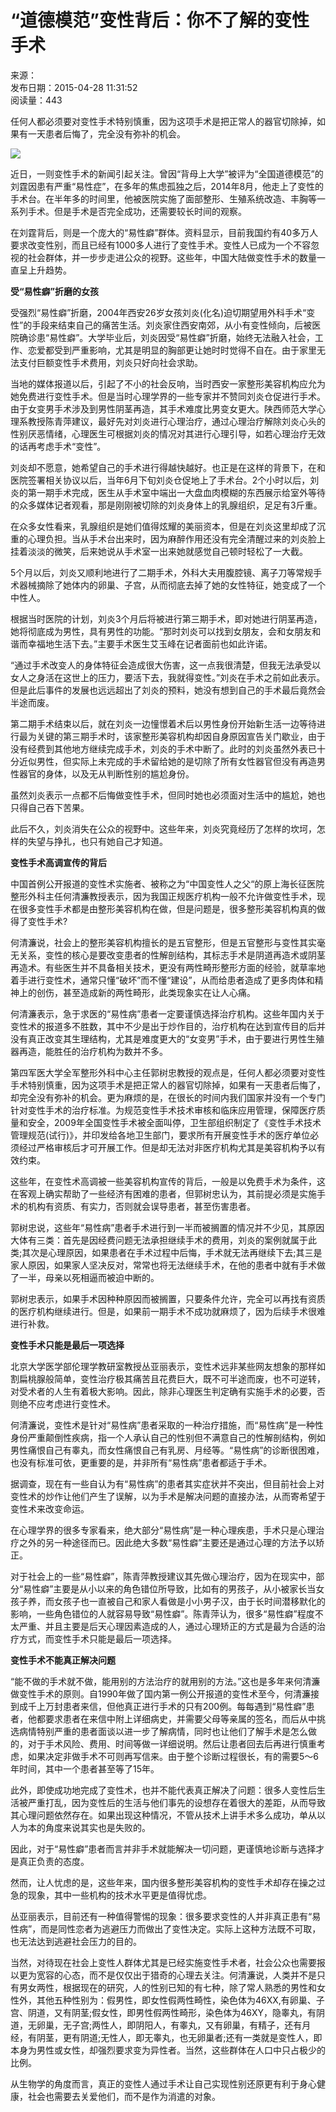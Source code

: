 # “道德模范”变性背后：你不了解的变性手术

来源：  
发布日期：2015-04-28 11:31:52  
阅读量：443

任何人都必须要对变性手术特别慎重，因为这项手术是把正常人的器官切除掉，如果有一天患者后悔了，完全没有弥补的机会。

![](/uploads/allimg/150428/20-15042Q1304S52.jpg)

近日，一则变性手术的新闻引起关注。曾因“背母上大学”被评为“全国道德模范”的刘霆因患有严重“易性症”，在多年的焦虑孤独之后，2014年8月，他走上了变性的手术台。在半年多的时间里，他被医院实施了面部整形、生殖系统改造、丰胸等一系列手术。但是手术是否完全成功，还需要较长时间的观察。

在刘霆背后，则是一个庞大的“易性癖”群体。资料显示，目前我国约有40多万人要求改变性别，而且已经有1000多人进行了变性手术。变性人已成为一个不容忽视的社会群体，并一步步走进公众的视野。这些年，中国大陆做变性手术的数量一直呈上升趋势。

**受“易性癖”折磨的女孩**

受强烈“易性癖”折磨，2004年西安26岁女孩刘炎(化名)迫切期望用外科手术“变性”的手段来结束自己的痛苦生活。刘炎家住西安南郊，从小有变性倾向，后被医院确诊患“易性癖”。大学毕业后，刘炎因受“易性癖”折磨，始终无法融入社会，工作、恋爱都受到严重影响，尤其是明显的胸部更让她时时觉得不自在。由于家里无法支付巨额变性手术费用，刘炎只好向社会求助。

当地的媒体报道以后，引起了不小的社会反响，当时西安一家整形美容机构应允为她免费进行变性手术。但是当时心理学界的一些专家并不赞同刘炎仓促进行手术。由于女变男手术涉及到男性阴茎再造，其手术难度比男变女更大。陕西师范大学心理系教授陈青萍建议，最好先对刘炎进行心理治疗，通过心理治疗解除刘炎心头的性别厌恶情绪，心理医生可根据刘炎的情况对其进行心理引导，如若心理治疗无效的话再考虑手术“变性”。

刘炎却不愿意，她希望自己的手术进行得越快越好。也正是在这样的背景下，在和医院签署相关协议以后，当年6月下旬刘炎仓促地上了手术台。2个小时以后，刘炎的第一期手术完成，医生从手术室中端出一大盘血肉模糊的东西展示给室外等待的众多媒体记者观看，那是刚刚被切除的刘炎身体上的乳腺组织，足足有3斤重。

在众多女性看来，乳腺组织是她们值得炫耀的美丽资本，但是在刘炎这里却成了沉重的心理负担。当从手术台出来时，因为麻醉作用还没有完全清醒过来的刘炎脸上挂着淡淡的微笑，后来她说从手术室一出来她就感觉自己顿时轻松了一大截。

5个月以后，刘炎又顺利地进行了二期手术，外科大夫用腹腔镜、离子刀等常规手术器械摘除了她体内的卵巢、子宫，从而彻底去掉了她的女性特征，她变成了一个中性人。

根据当时医院的计划，刘炎3个月后将被进行第三期手术，即对她进行阴茎再造，她将彻底成为男性，具有男性的功能。“那时刘炎可以找到女朋友，会和女朋友和谐而幸福地生活下去。”主要手术医生艾玉峰在记者面前也如此许诺。

“通过手术改变人的身体特征会造成很大伤害，这一点我很清楚，但我无法承受以女人之身活在这世上的压力，要活下去，我就得变性。”刘炎在手术之前如此表示。但是此后事件的发展也远远超出了刘炎的预料，她没有想到自己的手术最后竟然会半途而废。

第二期手术结束以后，就在刘炎一边憧憬着术后以男性身份开始新生活一边等待进行最为关键的第三期手术时，该家整形美容机构却因自身原因宣告关门歇业，由于没有经费到其他地方继续完成手术，刘炎的手术中断了。此时的刘炎虽然外表已十分近似男性，但实际上未完成的手术留给她的是切除了所有女性器官但没有再造男性器官的身体，以及无从判断性别的尴尬身份。

虽然刘炎表示一点都不后悔做变性手术，但同时她也必须面对生活中的尴尬，她也只得自己吞下苦果。

此后不久，刘炎消失在公众的视野中。这些年来，刘炎究竟经历了怎样的坎坷，怎样的失望与挣扎，也只有她自己才知道。

**变性手术高调宣传的背后**

中国首例公开报道的变性术实施者、被称之为“中国变性人之父“的原上海长征医院整形外科主任何清濂教授表示，因为我国正规医疗机构一般不允许做变性手术，现在很多变性手术都是由整形美容机构在做，但是问题是，很多整形美容机构真的做得了变性手术?

何清濂说，社会上的整形美容机构擅长的是五官整形，但是五官整形与变性其实毫无关系，变性的核心是要改变患者的性解剖结构，其标志手术是阴道再造术或阴茎再造术。有些医生并不具备相关技术，更没有两性畸形整形方面的经验，就草率地着手进行变性术，通常只懂“破坏”而不懂“建设”，从而给患者造成了更多肉体和精神上的创伤，甚至造成新的两性畸形，此类现象实在让人心痛。

何清濂表示，急于求医的“易性病”患者一定要谨慎选择治疗机构。这些年国内关于变性术的报道多不胜数，其中不少是出于炒作目的，治疗机构在达到宣传目的后并没有真正改变其生理结构，尤其是难度更大的“女变男”手术，由于要进行男性生殖器再造，能胜任的治疗机构为数并不多。

第四军医大学全军整形外科中心主任郭树忠教授的观点是，任何人都必须要对变性手术特别慎重，因为这项手术是把正常人的器官切除掉，如果有一天患者后悔了，却完全没有弥补的机会。更为麻烦的是，在很长的时间内我们国家并没有一个专门针对变性手术的治疗标准。为规范变性手术技术审核和临床应用管理，保障医疗质量和安全，2009年全国变性手术被全面叫停，卫生部组织制定了《变性手术技术管理规范(试行)》，并印发给各地卫生部门，要求所有开展变性手术的医疗单位必须经过严格审核后才可开展工作。但是却无法对非医疗机构尤其是美容机构予以有效约束。

这些年，在变性术高调被一些美容机构宣传的背后，一般是以免费手术为条件，这在客观上确实帮助了一些经济有困难的患者，但郭树忠认为，其前提必须是实施手术的机构有资质、有实力，否则就会误导患者，甚至伤害患者。

郭树忠说，这些年“易性病”患者手术进行到一半而被搁置的情况并不少见，其原因大体有三类：首先是因经费问题无法承担继续手术的费用，刘炎的案例就属于此类;其次是心理原因，如果患者在手术过程中后悔，手术就无法再继续下去;其三是家人原因，如果家人坚决反对，常常也将无法继续手术，在他的患者中就有手术做了一半，母亲以死相逼而被迫中断的。

郭树忠表示，如果手术因种种原因而被搁置，只要条件允许，完全可以再找有资质的医疗机构继续进行。但是，如果前一期手术不成功就麻烦了，因为后续手术很难进行补救。

**变性手术只能是最后一项选择**

北京大学医学部伦理学教研室教授丛亚丽表示，变性术远非某些网友想象的那样如割扁桃腺般简单，变性治疗极其痛苦且花费巨大，既不可半途而废，也不可逆转，对受术者的人生有着极大影响。因此，除非心理医生判定确有实施手术的必要，否则绝不应考虑进行变性术。

何清濂说，变性术是针对“易性病”患者采取的一种治疗措施，而“易性病”是一种性身份严重颠倒性疾病，指一个人承认自己的性别但不满意自己的性解剖结构，例如男性痛恨自己有睾丸，而女性痛恨自己有乳房、月经等。“易性病”的诊断很困难，也没有标准可依，更重要的是，并非所有“易性病”患者都适于手术。

据调查，现在有一些自认为有“易性病”的患者其实症状并不突出，但目前社会上对变性术的炒作让他们产生了误解，以为手术是解决问题的直接办法，从而寄希望于变性术来改变命运。

在心理学界的很多专家看来，绝大部分“易性病”是一种心理疾患，手术只是心理治疗之外的另一种途径而已。因此绝大多数“易性癖”主要还是通过心理的方法予以矫正。

对于社会上的一些“易性癖”，陈青萍教授建议其先做心理治疗，因为在现实中，部分“易性癖”主要是从小以来的角色错位所导致，比如有的男孩子，从小被家长当女孩子养，而女孩子也一直被自己和家人看做是小小男子汉，由于长时间潜移默化的影响，一些角色错位的人就容易导致“易性癖”。陈青萍认为，很多“易性癖”程度不太严重、并且主要是后天心理因素造成的人，通过心理矫正的方式是最为合适的治疗方式，而变性手术只能是最后一项选择。

**变性手术不能真正解决问题**

“能不做的手术就不做，能用别的方法治疗的就用别的方法。”这也是多年来何清濂做变性手术的原则。自1990年做了国内第一例公开报道的变性术至今，何清濂接到成千上万封患者来信，但他真正进行手术的只有200例。每每遇到“易性癖”患者，他都要求患者在来信中附上详细病史，并需要父母等亲属的签名，而后从中挑选病情特别严重的患者面谈以进一步了解病情，同时也让他们了解手术是怎么做的，对于手术风险、费用、时间等做一详细说明。然后让患者回去后再进行慎重考虑，如果决定非做手术不可则再写信来。由于整个诊断过程很长，有的需要5～6年时间，其中一个患者甚至等了15年。

此外，即使成功地完成了变性术，也并不能代表真正解决了问题：很多人变性后生活被严重打乱，因为变性后的生活与他们事先的设想存在着很大的差距，从而导致其心理问题依然存在。如果出现这种情况，不管从技术上讲手术多么成功，单从以人为本的角度来说其实也是失败的。

因此，对于“易性癖”患者而言并非手术就能解决一切问题，更谨慎地诊断与选择才是真正负责的态度。

然而，让人忧虑的是，这些年来，国内很多整形美容机构的变性手术却存在操之过急的现象，其中一些机构的技术水平更是值得忧虑。

丛亚丽表示，目前还有一种值得警惕的现象：很多要求变性的人并非真正患有“易性病”，而是同性恋者为逃避压力而做出了变性决定。实际上这种方法既不可取，也无法达到逃避社会压力的目的。

当然，对待现在社会上变性人群体尤其是已经实施变性手术者，社会公众也需要报以更为宽容的心态，而不是仅仅出于猎奇的心理去关注。何清濂说，人类并不是只有男女两性，根据现在的研究，人的性别已知的有七种，除了常人熟悉的男性和女性外，其他五种性别为：假男性，即女性假两性畸性，染色体为46XX,有卵巢、子宫、阴道，又有阴茎;假女性，即男性假两性畸形，染色体为46XY，隐睾丸，有阴道，无卵巢，无子宫;两性人，即阴阳人，有睾丸，又有卵巢，有精子，还有月经，有阴茎，更有阴道;无性人，即无睾丸，也无卵巢者;还有一类就是变性人，即本身为男性或女性，却强烈要求变为异性者。当然，这些群体在人口中只占极少的比例。

从生物学的角度而言，真正的变性人通过手术让自己实现性别还原更有利于身心健康，社会也需要去关爱他们，而不是作为消遣的对象。